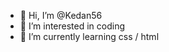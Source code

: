 - 👋 Hi, I’m @Kedan56
- 👀 I’m interested in coding
- 🌱 I’m currently learning css / html


<!---
Kedan56/Kedan56 is a ✨ special ✨ repository because its `README.md` (this file) appears on your GitHub profile.
You can click the Preview link to take a look at your changes.
--->
